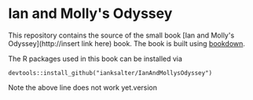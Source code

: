 # Ian and Molly's Odyssey
<!---
Commented out until ready to get Travis build working.
[![Travis build status](https://travis-ci.org/hadley/r4ds.svg?branch=master)](https://travis-ci.org/hadley/r4ds)
--->

This repository contains the source of the small book [Ian and Molly's Odyssey](http://insert link here)
book. The book is built using [bookdown](https://github.com/rstudio/bookdown).

The R packages used in this book can be installed via

```{r}
devtools::install_github("ianksalter/IanAndMollysOdyssey")
```

Note the above line does not work yet.version

